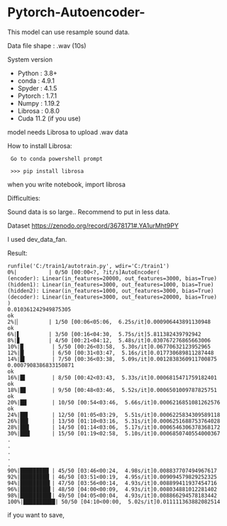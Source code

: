 # Pytorch-Autoencoder-

This model can use resample sound data.

Data file shape : .wav (10s)



System version
 - Python : 3.8+ 
 - conda : 4.9.1
 - Spyder : 4.1.5
 - Pytorch : 1.7.1
 - Numpy : 1.19.2
 - Librosa : 0.8.0
 - Cuda 11.2 (if you use) 
 
 model needs Librosa to upload .wav data
 
 How to install Librosa:
 
     Go to conda powershell prompt
 
     >>> pip install librosa
 
 
 when you write notebook, import librosa 
 
 
 
 Difficulties:
     
 Sound data is so large.. 
 Recommend to put in less data.
     
 Dataset
 https://zenodo.org/record/3678171#.YA1urMht9PY
 
 I used dev_data_fan.
 
 Result:
 
    runfile('C:/train1/autotrain.py', wdir='C:/train1')
    0%|          | 0/50 [00:00<?, ?it/s]AutoEncoder(
    (encoder): Linear(in_features=20000, out_features=3000, bias=True)
    (hidden1): Linear(in_features=3000, out_features=1000, bias=True)
    (hidden2): Linear(in_features=1000, out_features=3000, bias=True)
    (decoder): Linear(in_features=3000, out_features=20000, bias=True)
    )
    0.010361242949875305
    ok
    2%|▏         | 1/50 [00:06<05:06,  6.25s/it]0.000906443891130948
    ok
    6%|▌         | 3/50 [00:16<04:30,  5.75s/it]5.811382439792942
    8%|▊         | 4/50 [00:21<04:12,  5.48s/it]0.030767276865663006
    10%|█         | 5/50 [00:26<03:58,  5.30s/it]0.06770632123952965
    12%|█▏        | 6/50 [00:31<03:47,  5.16s/it]0.017730689811287448
    14%|█▍        | 7/50 [00:36<03:38,  5.09s/it]0.0012838360911700875
    0.0007908386833150871
    ok
    16%|█▌        | 8/50 [00:42<03:43,  5.33s/it]0.0006815471759182401
    ok
    18%|█▊        | 9/50 [00:48<03:46,  5.52s/it]0.0006501009787825751
    ok
    20%|██        | 10/50 [00:54<03:46,  5.66s/it]0.0006216851081262576
    ok
    24%|██▍       | 12/50 [01:05<03:29,  5.51s/it]0.0006225834309589118
    26%|██▌       | 13/50 [01:10<03:16,  5.31s/it]0.0006251688753764028
    28%|██▊       | 14/50 [01:14<03:06,  5.17s/it]0.0006546306378368172
    30%|███       | 15/50 [01:19<02:58,  5.10s/it]0.0006850740554000367
    .
    .
    .
    .
    .
    90%|█████████ | 45/50 [03:46<00:24,  4.98s/it]0.008837707494967617
    92%|█████████▏| 46/50 [03:51<00:19,  4.95s/it]0.009094579829252325
    94%|█████████▍| 47/50 [03:56<00:14,  4.93s/it]0.008899411937454716
    96%|█████████▌| 48/50 [04:00<00:09,  4.93s/it]0.008034881012281402
    98%|█████████▊| 49/50 [04:05<00:04,  4.93s/it]0.008866294578183442
    100%|██████████| 50/50 [04:10<00:00,  5.02s/it]0.011111363882082514

if you want to save, 


